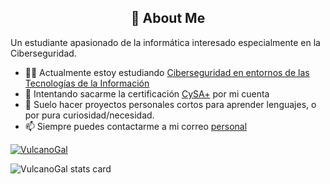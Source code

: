 ## <center>🚀 About Me</center>

Un estudiante apasionado de la informática interesado especialmente en la Ciberseguridad.
    
- 👩‍💻 Actualmente estoy estudiando [Ciberseguridad en entornos de las Tecnologías de la Información]
- 🧠 Intentando sacarme la certificación [CySA+] por mi cuenta
- 📝 Suelo hacer proyectos personales cortos para aprender lenguajes, o por pura curiosidad/necesidad.
- 📫 Siempre puedes contactarme a mi correo [personal](mailto:martinrodriguezsalgueiro@gmail.com)



<p align="left">
<a href="https://github.com/ryo-ma/github-profile-trophy">
<img src="https://github-profile-trophy.vercel.app/?username=VulcanoGal" alt="VulcanoGal" />
</a>
</p>
<p>
<!--- <img align="center" src="https://github-readme-stats.vercel.app/api/top-langs?username=VulcanoGal&theme=default&title_color=000000&text_color=000000&bg_color=ffffff&hide_border=true&layout=compact" alt="VulcanoGal stats card" /></p>
<p>&nbsp;--->
<img align="center" src="https://github-readme-stats.vercel.app/api?username=VulcanoGal&show_icons=true&theme=default&title_color=000000&text_color=000000&bg_color=ffffff&hide_border=true" alt="VulcanoGal stats card" /></p>

[Ciberseguridad en entornos de las Tecnologías de la Información]:https://www.todofp.es/que-estudiar/loe/informatica-comunicaciones/ciberseguridad-entornos-tecnologias-informacion.html
[CySA+]:https://www.comptia.org/es/certificaciones/cybersecurity-analyst
